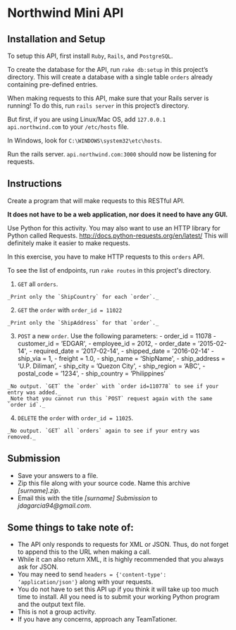 # Northwind Mini API

## Installation and Setup
To setup this API, first install `Ruby`, `Rails`, and `PostgreSQL`.

To create the database for the API, run `rake db:setup` in this project’s directory. This will create a database with a single table `orders` already containing pre-defined entries.

When making requests to this API, make sure that your Rails server is running!
To do this, run `rails server` in this project’s directory. 

But first, if you are using Linux/Mac OS, add `127.0.0.1	api.northwind.com` to your `/etc/hosts` file. 

In Windows, look for `C:\WINDOWS\system32\etc\hosts`.


Run the rails server. `api.northwind.com:3000` should now be listening for requests.


## Instructions
Create a program that will make requests to this RESTful API.

__It does not have to be a web application, nor does it need to have any GUI.__

Use Python for this activity. You may also want to use an HTTP library for Python called Requests. http://docs.python-requests.org/en/latest/ This will definitely make it easier to make requests.


In this exercise, you have to make HTTP requests to this `orders` API.

To see the list of endpoints, run `rake routes` in this project's directory.

1.   `GET` all `orders`.

	_Print only the `ShipCountry` for each `order`._

2.   `GET` the `order` with `order_id = 11022`

	_Print only the `ShipAddress` for that `order`._

3.   `POST` a new `order`. Use the following parameters:
	- order_id = 11078
	- customer_id = ’EDGAR', 
	- employee_id = 2012, 
	- order_date = ’2015-02-14', 
	- required_date = ’2017-02-14', 
	- shipped_date = ’2016-02-14'
	- ship_via = 1,
	- freight = 1.0,
	- ship_name = ‘ShipName',
	- ship_address = ’U.P. Diliman’, 
	- ship_city = ’Quezon City', 
	- ship_region = ’ABC', 
	- postal_code = ’1234', 
	- ship_country = ’Philippines’

	_No output. `GET` the `order` with `order id=110778` to see if your entry was added._
	_Note that you cannot run this `POST` request again with the same `order id`._

4.   `DELETE` the `order` with `order_id = 11025`.

	_No output. `GET` all `orders` again to see if your entry was removed._


## Submission
- Save your answers to a file. 
- Zip this file along with your source code. Name this archive _[surname].zip_.
- Email this with the title _[surname] Submission_ to _jdagarcia94@gmail.com_. 


## Some things to take note of:
* The API only responds to requests for XML or JSON. Thus, do not forget to append this to the URL when making a call. 
* While it can also return XML, it is highly recommended that you always ask for JSON.
* You may need to send ```headers = {'content-type': ‘application/json'}``` along with your requests.
* You do not have to set this API up if you think it will take up too much time to install. All you need is to submit your working Python program and the output text file. 
* This is not a group activity.
* If you have any concerns, approach any TeamTationer.
